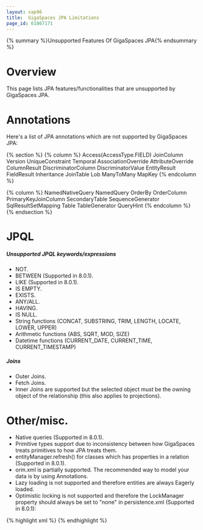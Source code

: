```yaml
---
layout: xap96
title:  GigaSpaces JPA Limitations
page_id: 61867171
---
```


{% summary %}Unsupported Features Of GigaSpaces JPA{% endsummary %}

# Overview

This page lists JPA features/functionalities that are unsupported by GigaSpaces JPA.

# Annotations

Here's a list of JPA annotations which are not supported by GigaSpaces JPA:

{% section %}
{% column %}
Access(AccessType.FIELD)
JoinColumn
Version
UniqueConstraint
Temporal
AssociationOverride
AttributeOverride
ColumnResult
DiscriminatorColumn
DiscriminatorValue
EntityResult
FieldResult
Inheritance
JoinTable
Lob
ManyToMany
MapKey
{% endcolumn %}

{% column %}
NamedNativeQuery
NamedQuery
OrderBy
OrderColumn
PrimaryKeyJoinColumn
SecondaryTable
SequenceGenerator
SqlResultSetMapping
Table
TableGenerator
QueryHint
{% endcolumn %}
{% endsection %}

# JPQL

##### Unsupported JPQL keywords/expressions

- NOT.
- BETWEEN (Supported in 8.0.1).
- LIKE (Supported in 8.0.1).
- IS EMPTY.
- EXISTS.
- ANY/ALL.
- HAVING.
- IS NULL.
- String functions (CONCAT, SUBSTRING, TRIM, LENGTH, LOCATE, LOWER, UPPER)
- Arithmetic functions (ABS, SQRT, MOD, SIZE)
- Datetime functions (CURRENT_DATE, CURRENT_TIME, CURRENT_TIMESTAMP)

##### Joins

- Outer Joins.
- Fetch Joins.
- Inner Joins are supported but the selected object must be the owning object of the relationship (this also applies to projections).

# Other/misc.

- Native queries (Supported in 8.0.1).
- Primitive types support due to inconsistency between how GigaSpaces treats primitives to how JPA treats them.
- entityManager.refresh() for classes which has properties in a relation (Supported in 8.0.1).
- orm.xml is partially supported. The recommended way to model your data is by using Annotations.
- Lazy loading is not supported and therefore entities are always Eagerly loaded.
- Optimistic locking is not supported and therefore the LockManager property should always be set to "none" in persistence.xml (Supported in 8.0.1):

{% highlight xml %}
  <property name="LockManager" value="none"/>
{% endhighlight %}

